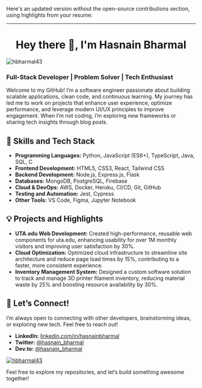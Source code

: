 Here's an updated version without the open-source contributions section, using highlights from your resume:

---

<h1 align="center">Hey there 👋, I'm Hasnain Bharmal</h1>

<p align="left"> <img src="https://komarev.com/ghpvc/?username=hbharmal43&label=Profile%20views&color=0e75b6&style=flat" alt="hbharmal43" /> </p>

### Full-Stack Developer | Problem Solver | Tech Enthusiast

Welcome to my GitHub! I’m a software engineer passionate about building scalable applications, clean code, and continuous learning. My journey has led me to work on projects that enhance user experience, optimize performance, and leverage modern UI/UX principles to improve engagement. When I’m not coding, I’m exploring new frameworks or sharing tech insights through blog posts.

## 🚀 Skills and Tech Stack

- **Programming Languages:** Python, JavaScript (ES6+), TypeScript, Java, SQL, C
- **Frontend Development:** HTML5, CSS3, React, Tailwind CSS
- **Backend Development:** Node.js, Express.js, Flask
- **Databases:** MongoDB, PostgreSQL, Firebase
- **Cloud & DevOps:** AWS, Docker, Heroku, CI/CD, Git, GitHub
- **Testing and Automation:** Jest, Cypress
- **Other Tools:** VS Code, Figma, Jupyter Notebook

## 💡 Projects and Highlights

- **UTA.edu Web Development:** Created high-performance, reusable web components for uta.edu, enhancing usability for over 1M monthly visitors and improving user satisfaction by 30%.
- **Cloud Optimization:** Optimized cloud infrastructure to streamline site architecture and reduce page load times by 15%, contributing to a faster, more consistent experience.
- **Inventory Management System:** Designed a custom software solution to track and manage 3D printer filament inventory, reducing material waste by 25% and boosting resource availability by 30%.

## 🤝 Let’s Connect!

I’m always open to connecting with other developers, brainstorming ideas, or exploring new tech. Feel free to reach out!

- **LinkedIn:** [linkedin.com/in/hasnainbharmal](https://www.linkedin.com/in/hasnainbharmal)
- **Twitter:** [@hasnain_bharmal](https://twitter.com/hasnain_bharmal)
- **Dev.to:** [@hasnain_bharmal](https://dev.to/hasnain_bharmal)

<p align="left"> <a href="https://github.com/ryo-ma/github-profile-trophy"><img src="https://github-profile-trophy.vercel.app/?username=hbharmal43" alt="hbharmal43" /></a> </p>

Feel free to explore my repositories, and let’s build something awesome together!
